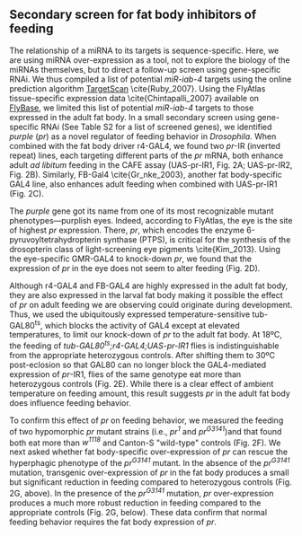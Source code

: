 ## Secondary screen for fat body inhibitors of feeding
The relationship of a miRNA to its targets is sequence-specific.
Here, we are using miRNA over-expression as a tool, not to explore the biology of the miRNAs themselves, but to direct a follow-up screen using gene-specific RNAi.
We thus compiled a list of potential _miR-iab-4_ targets using the online prediction algorithm [TargetScan](http://www.targetscan.org/fly_12/) \cite{Ruby_2007}.
Using the FlyAtlas tissue-specific expression data \cite{Chintapalli_2007} available on [FlyBase](http://flybase.org), we limited this list of potential _miR-iab-4_ targets to those expressed in the adult fat body.
In a small secondary screen using gene-specific RNAi (See Table S2 for a list of screened genes), we identified _purple_ (_pr_) as a novel regulator of feeding behavior in _Drosophila_.
When combined with the fat body driver r4-GAL4, we found two _pr_-IR (inverted repeat) lines, each targeting different parts of the _pr_ mRNA, both enhance adult _ad libitum_ feeding in the CAFE assay (UAS-pr-IR1, Fig. 2A; UAS-pr-IR2, Fig. 2B).
Similarly, FB-Gal4 \cite{Gr_nke_2003}, another fat body-specific GAL4 line, also enhances adult feeding when combined with UAS-pr-IR1 (Fig. 2C).

The _purple_ gene got its name from one of its most recognizable mutant phenotypes—purplish eyes.
Indeed, according to FlyAtlas, the eye is the site of highest _pr_ expression.
There, _pr_, which encodes the enzyme 6-pyruvoyltetrahydropterin synthase (PTPS), is critical for the synthesis of the drosopterin class of light-screening eye pigments \cite{Kim_2013}.
Using the eye-specific GMR-GAL4 to knock-down _pr_, we found that the expression of _pr_ in the eye does not seem to alter feeding  (Fig. 2D).

Although r4-GAL4 and FB-GAL4 are highly expressed in the adult fat body, they are also expressed in the larval fat body making it possible the effect of _pr_ on adult feeding we are observing could originate during development.
Thus, we used the ubiquitously expressed temperature-sensitive tub-GAL80<sup>ts</sup>, which blocks the activity of GAL4 except at elevated temperatures, to limit our knock-down of _pr_ to the adult fat body.
At 18ºC, the feeding of _tub-GAL80<sup>ts</sup>;r4-GAL4;UAS-pr-IR1_ flies is indistinguishable from the appropriate heterozygous controls.
After shifting them to 30ºC post-eclosion so that GAL80 can no longer block the GAL4-mediated expression of _pr_-IR1, flies of the same genotype eat more than heterozygous controls (Fig. 2E).
While there is a clear effect of ambient temperature on feeding amount, this result suggests _pr_ in the adult fat body does influence feeding behavior.

To confirm this effect of _pr_ on feeding behavior, we measured the feeding of two hypomorphic _pr_ mutant strains (i.e., _pr<sup>1</sup>_ and _pr<sup>G3141</sup>_)and that found both eat more than _w<sup>1118</sup>_ and Canton-S "wild-type" controls (Fig. 2F).
We next asked whether fat body-specific over-expression of _pr_ can rescue the hyperphagic phenotype of the _pr<sup>G3141</sup>_ mutant.
In the absence of the _pr<sup>G3141</sup>_ mutation, transgenic over-expression of _pr_ in the fat body produces a small but significant reduction in feeding compared to heterozygous controls (Fig. 2G, above).
In the presence of the _pr<sup>G3141</sup>_ mutation, _pr_ over-expression produces a much more robust reduction in feeding compared to the appropriate controls (Fig. 2G, below).
These data confirm that normal feeding behavior requires the fat body expression of _pr_.
